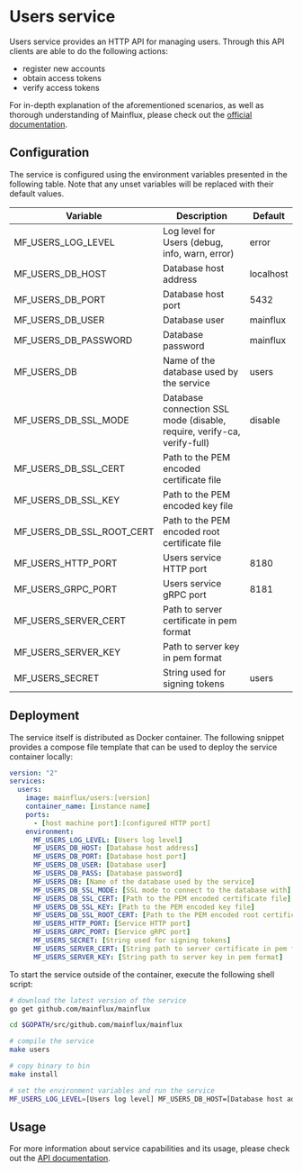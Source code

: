 # Users service

Users service provides an HTTP API for managing users. Through this API clients
are able to do the following actions:

- register new accounts
- obtain access tokens
- verify access tokens

For in-depth explanation of the aforementioned scenarios, as well as thorough
understanding of Mainflux, please check out the [official documentation][doc].

## Configuration

The service is configured using the environment variables presented in the
following table. Note that any unset variables will be replaced with their
default values.

| Variable                  | Description                                                             | Default      |
|---------------------------|-------------------------------------------------------------------------|--------------|
| MF_USERS_LOG_LEVEL        | Log level for Users (debug, info, warn, error)                          | error        |
| MF_USERS_DB_HOST          | Database host address                                                   | localhost    |
| MF_USERS_DB_PORT          | Database host port                                                      | 5432         |
| MF_USERS_DB_USER          | Database user                                                           | mainflux     |
| MF_USERS_DB_PASSWORD      | Database password                                                       | mainflux     |
| MF_USERS_DB               | Name of the database used by the service                                | users        |
| MF_USERS_DB_SSL_MODE      | Database connection SSL mode (disable, require, verify-ca, verify-full) | disable      |
| MF_USERS_DB_SSL_CERT      | Path to the PEM encoded certificate file                                |              |
| MF_USERS_DB_SSL_KEY       | Path to the PEM encoded key file                                        |              |
| MF_USERS_DB_SSL_ROOT_CERT | Path to the PEM encoded root certificate file                           |              |
| MF_USERS_HTTP_PORT        | Users service HTTP port                                                 | 8180         |
| MF_USERS_GRPC_PORT        | Users service gRPC port                                                 | 8181         |
| MF_USERS_SERVER_CERT      | Path to server certificate in pem format                                |              |
| MF_USERS_SERVER_KEY       | Path to server key in pem format                                        |              |
| MF_USERS_SECRET           | String used for signing tokens                                          | users        |

## Deployment

The service itself is distributed as Docker container. The following snippet
provides a compose file template that can be used to deploy the service container
locally:

```yaml
version: "2"
services:
  users:
    image: mainflux/users:[version]
    container_name: [instance name]
    ports:
      - [host machine port]:[configured HTTP port]
    environment:
      MF_USERS_LOG_LEVEL: [Users log level]
      MF_USERS_DB_HOST: [Database host address]
      MF_USERS_DB_PORT: [Database host port]
      MF_USERS_DB_USER: [Database user]
      MF_USERS_DB_PASS: [Database password]
      MF_USERS_DB: [Name of the database used by the service]
      MF_USERS_DB_SSL_MODE: [SSL mode to connect to the database with]
      MF_USERS_DB_SSL_CERT: [Path to the PEM encoded certificate file]
      MF_USERS_DB_SSL_KEY: [Path to the PEM encoded key file]
      MF_USERS_DB_SSL_ROOT_CERT: [Path to the PEM encoded root certificate file]
      MF_USERS_HTTP_PORT: [Service HTTP port]
      MF_USERS_GRPC_PORT: [Service gRPC port]
      MF_USERS_SECRET: [String used for signing tokens]
      MF_USERS_SERVER_CERT: [String path to server certificate in pem format]
      MF_USERS_SERVER_KEY: [String path to server key in pem format]
```

To start the service outside of the container, execute the following shell script:

```bash
# download the latest version of the service
go get github.com/mainflux/mainflux

cd $GOPATH/src/github.com/mainflux/mainflux

# compile the service
make users

# copy binary to bin
make install

# set the environment variables and run the service
MF_USERS_LOG_LEVEL=[Users log level] MF_USERS_DB_HOST=[Database host address] MF_USERS_DB_PORT=[Database host port] MF_USERS_DB_USER=[Database user] MF_USERS_DB_PASS=[Database password] MF_USERS_DB=[Name of the database used by the service] MF_USERS_DB_SSL_MODE=[SSL mode to connect to the database with] MF_USERS_DB_SSL_CERT=[Path to the PEM encoded certificate file] MF_USERS_DB_SSL_KEY=[Path to the PEM encoded key file] MF_USERS_DB_SSL_ROOT_CERT=[Path to the PEM encoded root certificate file] MF_USERS_HTTP_PORT=[Service HTTP port] MF_USERS_GRPC_PORT=[Service gRPC port] MF_USERS_SECRET=[String used for signing tokens] MF_USERS_SERVER_CERT=[Path to server certificate] MF_USERS_SERVER_KEY=[Path to server key] $GOBIN/mainflux-users
```

## Usage

For more information about service capabilities and its usage, please check out
the [API documentation](swagger.yaml).

[doc]: http://mainflux.readthedocs.io
